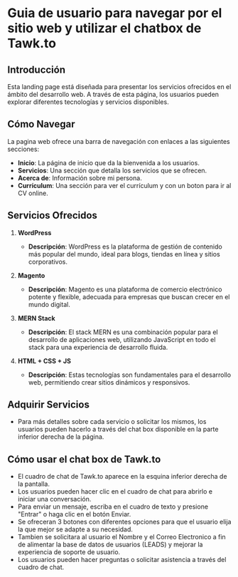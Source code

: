 # Guia de usuario para navegar por el sitio web y utilizar el chatbox de Tawk.to

## Introducción
Esta landing page está diseñada para presentar los servicios ofrecidos en el ámbito del desarrollo web. A través de esta página, los usuarios pueden explorar diferentes tecnologías y servicios disponibles.

## Cómo Navegar
La pagina web ofrece una barra de navegación con enlaces a las siguientes secciones:

- **Inicio**: La página de inicio que da la bienvenida a los usuarios.
- **Servicios**: Una sección que detalla los servicios que se ofrecen.
- **Acerca de**: Información sobre mi persona.
- **Currículum**: Una sección para ver el currículum y con un boton para ir al CV online.

## Servicios Ofrecidos
1. **WordPress**
   - **Descripción**: WordPress es la plataforma de gestión de contenido más popular del mundo, ideal para blogs, tiendas en línea y sitios corporativos.
   
2. **Magento**
   - **Descripción**: Magento es una plataforma de comercio electrónico potente y flexible, adecuada para empresas que buscan crecer en el mundo digital.
   
3. **MERN Stack**
   - **Descripción**: El stack MERN es una combinación popular para el desarrollo de aplicaciones web, utilizando JavaScript en todo el stack para una experiencia de desarrollo fluida.
   
4. **HTML + CSS + JS**
   - **Descripción**: Estas tecnologías son fundamentales para el desarrollo web, permitiendo crear sitios dinámicos y responsivos.

## Adquirir Servicios
- Para más detalles sobre cada servicio o solicitar los mismos, los usuarios pueden hacerlo a través del chat box disponible en la parte inferior derecha de la página.

## Cómo usar el chat box de Tawk.to
- El cuadro de chat de Tawk.to aparece en la esquina inferior derecha de la pantalla.
- Los usuarios pueden hacer clic en el cuadro de chat para abrirlo e iniciar una conversación.
- Para enviar un mensaje, escriba en el cuadro de texto y presione "Entrar" o haga clic en el botón Enviar.
- Se ofreceran 3 botones con diferentes opciones para que el usuario elija la que mejor se adapte a su necesidad.
- Tambien se solicitara al usuario el Nombre y el Correo Electronico a fin de alimentar la base de datos de usuarios (LEADS) y mejorar la experiencia de soporte de usuario.
- Los usuarios pueden hacer preguntas o solicitar asistencia a través del cuadro de chat.